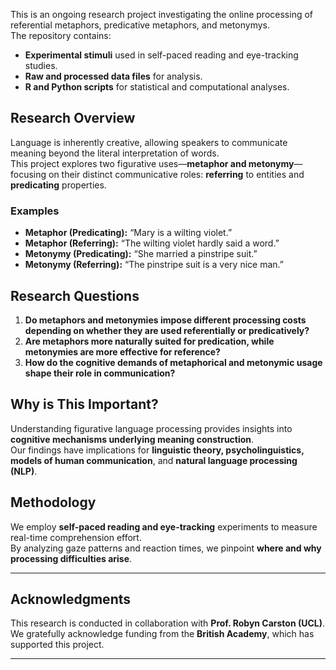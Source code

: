 This is an ongoing research project investigating the online processing of referential metaphors, predicative metaphors, and metonymys.  
The repository contains:
- **Experimental stimuli** used in self-paced reading and eye-tracking studies.
- **Raw and processed data files** for analysis.
- **R and Python scripts** for statistical and computational analyses.

## Research Overview
Language is inherently creative, allowing speakers to communicate meaning beyond the literal interpretation of words.  
This project explores two figurative uses—**metaphor and metonymy**—focusing on their distinct communicative roles: **referring** to entities and **predicating** properties.

### **Examples**
- **Metaphor (Predicating):** “Mary is a wilting violet.”
- **Metaphor (Referring):** “The wilting violet hardly said a word.”
- **Metonymy (Predicating):** “She married a pinstripe suit.”
- **Metonymy (Referring):** “The pinstripe suit is a very nice man.”

## **Research Questions**
1. **Do metaphors and metonymies impose different processing costs depending on whether they are used referentially or predicatively?**
2. **Are metaphors more naturally suited for predication, while metonymies are more effective for reference?**
3. **How do the cognitive demands of metaphorical and metonymic usage shape their role in communication?**

## **Why is This Important?**
Understanding figurative language processing provides insights into **cognitive mechanisms underlying meaning construction**.  
Our findings have implications for **linguistic theory, psycholinguistics, models of human communication**, and **natural language processing (NLP)**.

## **Methodology**
We employ **self-paced reading and eye-tracking** experiments to measure real-time comprehension effort.  
By analyzing gaze patterns and reaction times, we pinpoint **where and why processing difficulties arise**.

---

## Acknowledgments
This research is conducted in collaboration with **Prof. Robyn Carston (UCL)**.  
We gratefully acknowledge funding from the **British Academy**, which has supported this project.  

---


